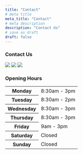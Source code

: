 ```yaml
---
title: "Contact"
# meta title
meta_title: "Contact"
# meta description
description: "Contact Us"
# save as draft
draft: false
---
```


### Contact Us
<a href="tel:+0243241520"><img src="https://img.shields.io/badge/Call%20Us%20-20B2AA?style=for-the-badge" /></a> <a href="mailto:trophyworld1@live.com"><img src="https://img.shields.io/badge/Email%20Us-20B2AA?style=for-the-badge" /></a> <a href="/contact"><img src="https://img.shields.io/badge/Submit%20an%20Enquiry-20B2AA?style=for-the-badge" /></a>

### Opening Hours

<table>
<tr><th>Monday</th><td>8:30am - 3pm</td></tr>
<tr><th>Tuesday</th><td>8:30am - 2pm</td></tr>
<tr><th>Wednesday</th><td>8:30am - 3pm</td></tr>
<tr><th>Thursday</th><td>8:30am - 3pm</td></tr>
<tr><th>Friday</th><td>9am - 3pm</td></tr>
<tr><th>Saturday</th><td>Closed</td></tr>
<tr><th>Sunday</th><td>Closed</td></tr>
</table>


